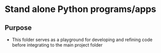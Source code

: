 # Stand alone Python programs/apps

## Purpose

- This folder serves as a playground for developing and refining code before integrating to the main project folder
 
